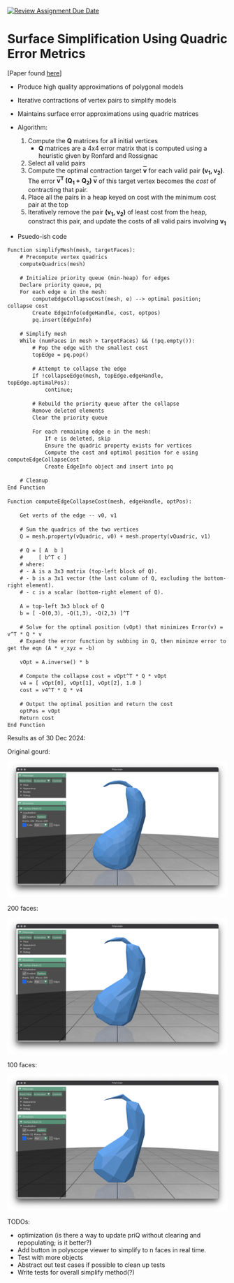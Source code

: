 [![Review Assignment Due Date](https://classroom.github.com/assets/deadline-readme-button-22041afd0340ce965d47ae6ef1cefeee28c7c493a6346c4f15d667ab976d596c.svg)](https://classroom.github.com/a/RM1pL2Qm)

# Surface Simplification Using Quadric Error Metrics

\[Paper found [here](./References/Surface%20Simplification%20Using%20Quadric%20Error%20Metrics.pdf)\]

* Produce high quality approximations of polygonal models
* Iterative contractions of vertex pairs to simplify models
* Maintains surface error approximations using quadric matrices

* Algorithm:
    1. Compute the **Q** matrices for all initial vertices
        - **Q** matrices are a 4x4 error matrix that is computed using a  heuristic given by Ronfard and Rossignac
    2. Select all valid pairs
    3. Compute the optimal contraction target <strong><span style="text-decoration:overline;">v</span></strong> for each valid pair <strong>(v<sub>1</sub>, v<sub>2</sub>)</strong>. The error <strong>
  <span style="text-decoration:overline;">v</span><sup>T</sup> (Q<sub>1</sub> + Q<sub>2</sub>) <span style="text-decoration:overline;">v</span></strong> of this target vertex becomes the _cost_ of contracting that pair.
    4. Place all the pairs in a heap keyed on cost with the minimum cost pair at the top
    5. Iteratively remove the pair <strong>(v<sub>1</sub>, v<sub>2</sub>)</strong> of least cost from the heap, constract this pair, and update the costs of all valid pairs involving <strong>v<sub>1</sub></strong>
</strong>

* Psuedo-ish code
```
Function simplifyMesh(mesh, targetFaces):
    # Precompute vertex quadrics
    computeQuadrics(mesh)

    # Initialize priority queue (min-heap) for edges
    Declare priority queue, pq
    For each edge e in the mesh:
        computeEdgeCollapseCost(mesh, e) --> optimal position; collapse cost
        Create EdgeInfo(edgeHandle, cost, optpos)
        pq.insert(EdgeInfo)

    # Simplify mesh
    While (numFaces in mesh > targetFaces) && (!pq.empty()):
        # Pop the edge with the smallest cost
        topEdge = pq.pop()

        # Attempt to collapse the edge
        If !collapseEdge(mesh, topEdge.edgeHandle, topEdge.optimalPos):
            continue;

        # Rebuild the priority queue after the collapse
        Remove deleted elements
        Clear the priority queue

        For each remaining edge e in the mesh:
            If e is deleted, skip
            Ensure the quadric property exists for vertices
            Compute the cost and optimal position for e using computeEdgeCollapseCost
            Create EdgeInfo object and insert into pq

    # Cleanup
End Function

Function computeEdgeCollapseCost(mesh, edgeHandle, optPos):

    Get verts of the edge -- v0, v1

    # Sum the quadrics of the two vertices
    Q = mesh.property(vQuadric, v0) + mesh.property(vQuadric, v1)

    # Q = [ A  b ]
    #     [ b^T c ]
    # where:
    # - A is a 3x3 matrix (top-left block of Q).
    # - b is a 3x1 vector (the last column of Q, excluding the bottom-right element).
    # - c is a scalar (bottom-right element of Q).

    A = top-left 3x3 block of Q
    b = [ -Q(0,3), -Q(1,3), -Q(2,3) ]^T

    # Solve for the optimal position (vOpt) that minimizes Error(v) = v^T * Q * v
    # Expand the error function by subbing in Q, then minimze error to get the eqn (A * v_xyz = -b)

    vOpt = A.inverse() * b

    # Compute the collapse cost = vOpt^T * Q * vOpt
    v4 = [ vOpt[0], vOpt[1], vOpt[2], 1.0 ]
    cost = v4^T * Q * v4

    # Output the optimal position and return the cost
    optPos = vOpt
    Return cost
End Function

```

Results as of 30 Dec 2024:

Original gourd:

![image](./References/gourd-original.png)

200 faces:

![image](./References/gourd-200faces.png)

100 faces:

![image](./References/gourd-100faces.png)

TODOs:
- optimization (is there a way to update priQ without clearing and repopulating; is it better?)
- Add button in polyscope viewer to simplify to n faces in real time.
- Test with more objects
- Abstract out test cases if possible to clean up tests
- Write tests for overall simplify method(?)